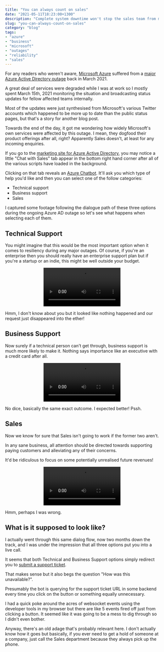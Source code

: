 ```yaml
---
title: "You can always count on sales"
date: "2021-05-11T18:23:00+1300"
description: "Complete system downtime won't stop the sales team from making a buck"
slug: "you-can-always-count-on-sales"
category: "blog"
tags:
- "azure"
- "business"
- "microsoft"
- "outages"
- "reliability"
- "sales"
---
```


For any readers who weren't aware, [Microsoft Azure](https://status.azure.com) suffered from a [major Azure Active Directory outage](https://rcpmag.com/articles/2021/03/16/what-happened-azure-ad-outage.aspx) back in March 2021.

A great deal of services were degraded while I was at work so I mostly spent March 15th, 2021 monitoring the situation and broadcasting status updates for fellow affected teams internally.

Most of the updates were just synthesised from Microsoft's various Twitter accounts which happened to be more up to date than the public status pages, but that's a story for another blog post.

Towards the end of the day, it got me wondering how widely Microsoft's own services were affected by this outage. I mean, they dogfood their product offerings after all, right? Apparently Sales doesn't, at least for any incoming enquiries.

If you go to the [marketing site for Azure Active Directory](https://azure.microsoft.com/en-us/services/active-directory/), you may notice a little "Chat with Sales" tab appear in the bottom right hand corner after all of the various scripts have loaded in the background.

Clicking on that tab reveals an [Azure Chatbot](https://azure.microsoft.com/en-us/services/bot-services/). It'll ask you which type of help you'd like and then you can select one of the follow categories:

- Technical support
- Business support
- Sales

I captured some footage following the dialogue path of these three options during the ongoing Azure AD outage so let's see what happens when selecting each of them.

## Technical Support

You might imagine that this would be the most important option when it comes to resiliency during any major outages. Of course, if you're an enterprise then you should really have an enterprise support plan but if you're a startup or an indie, this might be well outside your budget.

<video style="display: inherit; margin: 0 auto;" width="50%" controls>
<source preload src="01-technical.mp4" type="video/mp4">
Ah, sorry! It looks like your browser either hates the h264 codec or it just doesn't support the video tag.
</video>

Hmm, I don't know about you but it looked like nothing happened and our request just disappeared into the ether!

## Business Support

Now surely if a technical person can't get through, business support is much more likely to make it. Nothing says importance like an executive with a credit card after all.

<video style="display: inherit; margin: 0 auto;" width="50%" controls>
<source preload src="02-business.mp4" type="video/mp4">
Ah, sorry! It looks like your browser either hates the h264 codec or it just doesn't support the video tag.
</video>

No dice, basically the same exact outcome. I expected better! Pssh.

## Sales

Now we know for sure that Sales isn't going to work if the former two aren't.

In any sane business, all attention should be directed towards supporting paying customers and alleviating any of their concerns.

It'd be ridiculous to focus on some potentially unrealised future revenues!

<video style="display: inherit; margin: 0 auto;" width="50%" controls>
<source preload src="03-sales.mp4" type="video/mp4">
Ah, sorry! It looks like your browser either hates the h264 codec or it just doesn't support the video tag.
</video>

Hmm, perhaps I was wrong.

## What is it supposed to look like?

I actually went through this same dialog flow, now two months down the track, and I was under the impression that all three options put you into a live call.

It seems that both Technical and Business Support options simply redirect you to [submit a support ticket](https://azure.microsoft.com/en-us/support/create-ticket/).

That makes sense but it also begs the question "How was this unavailable?".

Presumably the bot is querying for the support ticket URL in some backend every time you click on the button or something equally unnecessary.

I had a quick poke around the acres of websocket events using the developer tools in my browser but there are like 5 events fired off just from clicking a button. It seemed like it was going to be a mess to dig through so I didn't even bother.

Anyway, there's an old adage that's probably relevant here. I don't actually know how it goes but basically, if you ever need to get a hold of someone at a company, just call the Sales department because they always pick up the phone.
